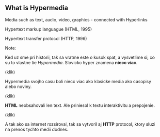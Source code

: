 ## What is Hypermedia

<p class="fragment">Media such as text, audio, video, graphics - connected with <span class="hyper-highlight">Hyper</span>links</p>
<p class="fragment"><span class="hyper-highlight">Hyper</span>text markup languague (HTML, 1995)</p>
<p class="fragment"><span class="hyper-highlight">Hyper</span>text transfer protocol (HTTP, 1996)</p>

Note:

Ked uz sme pri historii, tak sa vratme este o kusok spat, a vysvetlime si, co su to vlastne tie *Hypermedia*.
Slovicko hyper znamena **nieco viac**.

(klik)

Hypermedia svojho casu boli nieco viac ako klasicke media ako casopisy alebo noviny. 

(klik)

**HTML** neobsahovali len text. Ale priniesol k textu interaktivitu a prepojenie.

(klik)

A tak ako sa internet rozsiroval, tak sa vytvoril aj **HTTP** protocol, ktory sluzi na prenos tychto medii dodnes.
 
